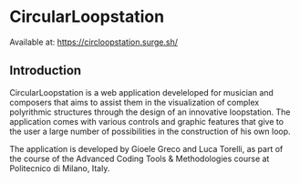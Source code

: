 # CircularLoopstation
Available at: https://circloopstation.surge.sh/
## Introduction
CircularLoopstation is a web application develeloped for musician and composers that aims to assist them in the visualization of complex polyrithmic structures through the design of an innovative loopstation. The application comes with various controls and graphic features that give to the user a large number of possibilities in the construction of his own loop.

The application is developed by Gioele Greco and Luca Torelli, as part of the course of the Advanced Coding Tools & Methodologies course at Politecnico di Milano, Italy.


